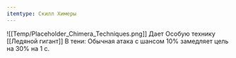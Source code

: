 ```yaml
---
itemtype: Скилл Химеры
---
```

![[Temp/Placeholder_Chimera_Techniques.png]]
Дает Особую технику [[Ледяной гигант]] В тени: Обычная атака с шансом 10% замедляет цель на 30% на 1 с.

